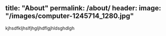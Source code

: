 title: "About"
permalink: /about/
header:
    image: "/images/computer-1245714_1280.jpg"
---

kjhsdfkljhslfjhgljhdflgjhldsghdlgh

